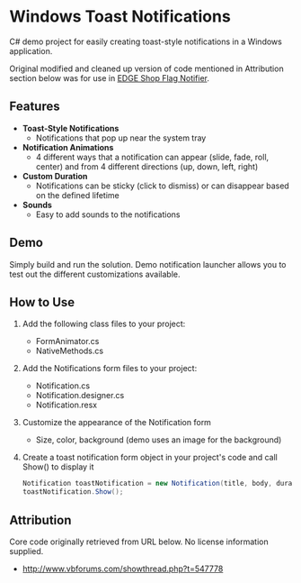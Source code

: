 Windows Toast Notifications
========================

C# demo project for easily creating toast-style notifications in a Windows application. 

Original modified and cleaned up version of code mentioned in Attribution section below was for use in [EDGE Shop Flag Notifier](http://www.mpiworldclass.com/customer-center/beta-widgets.aspx).

Features
---------------------

* **Toast-Style Notifications**
	* Notifications that pop up near the system tray
* **Notification Animations**
	* 4 different ways that a notification can appear (slide, fade, roll, center) and from 4 different directions (up, down, left, right)
* **Custom Duration**
	* Notifications can be sticky (click to dismiss) or can disappear based on the defined lifetime
* **Sounds**
	* Easy to add sounds to the notifications

Demo
---------------------

Simply build and run the solution. Demo notification launcher allows you to test out the different customizations available.

How to Use
---------------------

1. Add the following class files to your project:
	- FormAnimator.cs
	- NativeMethods.cs
2. Add the Notifications form files to your project:
	- Notification.cs
	- Notification.designer.cs
	- Notification.resx
3. Customize the appearance of the Notification form
	- Size, color, background (demo uses an image for the background)
4. Create a toast notification form object in your project's code and call Show() to display it

    ```csharp
    Notification toastNotification = new Notification(title, body, duration, animationMethod, animationDirection);
    toastNotification.Show();
    ```

Attribution
---------------------

Core code originally retrieved from URL below. No license information supplied. 
* http://www.vbforums.com/showthread.php?t=547778
